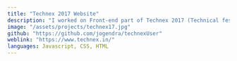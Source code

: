 ```yaml
---
title: "Technex 2017 Website"
description: "I worked on Front-end part of Technex 2017 (Technical fest of IIT(BHU) Varanasi) website. Write maintainable, scalable, responsive, and cross-browser code."
image: "/assets/projects/technex17.jpg"
github: "https://github.com/jogendra/technexUser"
weblink: "https://www.technex.in/"
languages: Javascript, CSS, HTML
---
```

